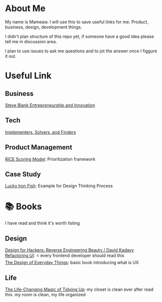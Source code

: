 # About Me

My name is Mameaw. I will use this to save useful links for me. Product, business, design, development things.

I didn't plan structure of this repo yet, if someone have a good idea please tell me in discussion area.

I plan to use issues to ask me questions and to jot the answer once I figgure it out.


# Useful Link
## Business
[Steve Blank Entrepreneurship and Innovation](https://steveblank.com/)

## Tech
[Implementers, Solvers, and Finders](https://rkoutnik.com/2016/04/21/implementers-solvers-and-finders.html)

## Product Management
[RICE Scoring Model](https://www.productplan.com/glossary/rice-scoring-model/): Prioritization framework


## Case Study
[Lucky Iron Fish](https://www.youtube.com/watch?v=KJM7Nj1DCwk): Example for Design Thinking Process


# 📚 Books
I have read and think it's worth listing

## Design
[Design for Hackers: Reverse Engineering Beauty / David Kadavy](https://www.amazon.com/Design-Hackers-Reverse-Engineering-Beauty/dp/1119998956)  
[Refactoring UI](https://refactoringui.com/book/): ⭐️ every frontend developer should read this  
[The Design of Everyday Things](https://www.amazon.com/Design-Everyday-Things-Revised-Expanded-ebook/dp/B00E257T6C): basic book introducing what is UX

## Life
[The Life-Changing Magic of Tidying Up](https://www.amazon.com/Life-Changing-Magic-Tidying-Decluttering-Organizing/dp/1607747308): my closet is clean ever after read this. my room is clean, my life organized  
